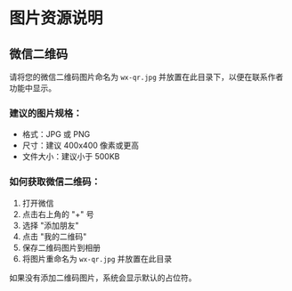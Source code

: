 # 图片资源说明

## 微信二维码

请将您的微信二维码图片命名为 `wx-qr.jpg` 并放置在此目录下，以便在联系作者功能中显示。

### 建议的图片规格：
- 格式：JPG 或 PNG
- 尺寸：建议 400x400 像素或更高
- 文件大小：建议小于 500KB

### 如何获取微信二维码：
1. 打开微信
2. 点击右上角的 "+" 号
3. 选择 "添加朋友"
4. 点击 "我的二维码"
5. 保存二维码图片到相册
6. 将图片重命名为 `wx-qr.jpg` 并放置在此目录

如果没有添加二维码图片，系统会显示默认的占位符。 